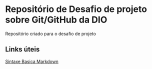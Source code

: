 # Repositório de Desafio de projeto sobre Git/GitHub da DIO
Repositório criado para o desafio de projeto


## Links úteis
[Sintaxe Basica Markdown](https://www.markdownguide.org/)
